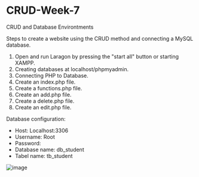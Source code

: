 # CRUD-Week-7
 CRUD and Database Environtments

Steps to create a website using the CRUD method and connecting a MySQL database.
1. Open and run Laragon by pressing the "start all" button or starting XAMPP.
2. Creating databases at localhost/phpmyadmin.
3. Connecting PHP to Database.
4. Create an index.php file.
5. Create a functions.php file.
6. Create an add.php file.
7. Create a delete.php file.
8. Create an edit.php file.

Database configuration:
- Host: Localhost:3306
- Username: Root
- Password:
- Database name: db_student
- Tabel name: tb_student

![image](https://github.com/user-attachments/assets/e5ee7ad9-8df3-4233-9073-e9d09eab3da9)


